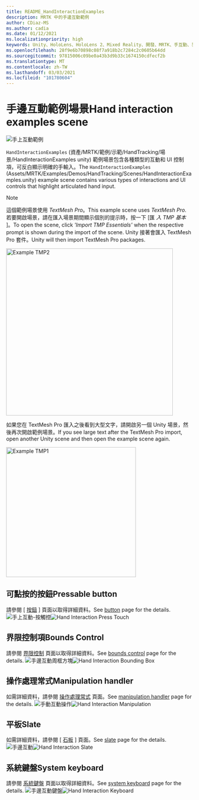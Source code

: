 ```yaml
---
title: README_HandInteractionExamples
description: MRTK 中的手邊互動範例
author: CDiaz-MS
ms.author: cadia
ms.date: 01/12/2021
ms.localizationpriority: high
keywords: Unity、HoloLens、HoloLens 2、Mixed Reality、開發、MRTK、手互動、界限控制、Pressable 按鈕、
ms.openlocfilehash: 28f9e6b70898c08f7a918b2c7284c2c0605b64dd
ms.sourcegitcommit: 97815006c09be0a43b3d9b33c1674150cdfecf2b
ms.translationtype: MT
ms.contentlocale: zh-TW
ms.lasthandoff: 03/03/2021
ms.locfileid: "101780604"
---
```

# <a name="hand-interaction-examples-scene"></a><span data-ttu-id="53105-104">手邊互動範例場景</span><span class="sxs-lookup"><span data-stu-id="53105-104">Hand interaction examples scene</span></span>

![手上互動範例](Images/MRTK_Examples.png)

<span data-ttu-id="53105-106">`HandInteractionExamples` (資產/MRTK/範例/示範/HandTracking/場景/HandInteractionExamples unity) 範例場景包含各種類型的互動和 UI 控制項，可反白顯示明確的手輸入。</span><span class="sxs-lookup"><span data-stu-id="53105-106">The `HandInteractionExamples` (Assets/MRTK/Examples/Demos/HandTracking/Scenes/HandInteractionExamples.unity) example scene contains various types of interactions and UI controls that highlight articulated hand input.</span></span>

> [!NOTE]
> <span data-ttu-id="53105-107">這個範例場景使用 *TextMesh Pro*。</span><span class="sxs-lookup"><span data-stu-id="53105-107">This example scene uses *TextMesh Pro*.</span></span> <span data-ttu-id="53105-108">若要開啟場景，請在匯入場景期間顯示個別的提示時，按一下 [匯 *入 TMP 基本* ]。</span><span class="sxs-lookup"><span data-stu-id="53105-108">To open the scene, click *'Import TMP Essentials'* when the respective prompt is shown during the import of the scene.</span></span> <span data-ttu-id="53105-109">Unity 接著會匯入 TextMesh Pro 套件。</span><span class="sxs-lookup"><span data-stu-id="53105-109">Unity will then import TextMesh Pro packages.</span></span>

<img src="Images/HandInteractionExamples/MRTK_Examples_TMP2.png" width="450" alt="Example TMP2">

<span data-ttu-id="53105-110">如果您在 TextMesh Pro 匯入之後看到大型文字，請開啟另一個 Unity 場景，然後再次開啟範例場景。</span><span class="sxs-lookup"><span data-stu-id="53105-110">If you see large text after the TextMesh Pro import, open another Unity scene and then open the example scene again.</span></span>

<img src="Images/HandInteractionExamples/MRTK_Examples_TMP1.png" width="350" alt="Example TMP1">

## <a name="pressable-button"></a><span data-ttu-id="53105-111">可點按的按鈕</span><span class="sxs-lookup"><span data-stu-id="53105-111">Pressable button</span></span>

<span data-ttu-id="53105-112">請參閱 [ [按鈕](README_Button.md) ] 頁面以取得詳細資料。</span><span class="sxs-lookup"><span data-stu-id="53105-112">See [button](README_Button.md) page for the details.</span></span>
<span data-ttu-id="53105-113">![手上互動-按觸控](Images/HandInteractionExamples/MRTK_Examples_PressTouch.png)</span><span class="sxs-lookup"><span data-stu-id="53105-113">![Hand Interaction Press Touch](Images/HandInteractionExamples/MRTK_Examples_PressTouch.png)</span></span>

## <a name="bounds-control"></a><span data-ttu-id="53105-114">界限控制項</span><span class="sxs-lookup"><span data-stu-id="53105-114">Bounds Control</span></span>

<span data-ttu-id="53105-115">請參閱 [界限控制](README_BoundsControl.md) 頁面以取得詳細資料。</span><span class="sxs-lookup"><span data-stu-id="53105-115">See [bounds control](README_BoundsControl.md) page for the details.</span></span>
<span data-ttu-id="53105-116">![手邊互動周框方塊](Images/HandInteractionExamples/MRTK_Examples_BoundingBox.png)</span><span class="sxs-lookup"><span data-stu-id="53105-116">![Hand Interaction Bounding Box](Images/HandInteractionExamples/MRTK_Examples_BoundingBox.png)</span></span>

## <a name="manipulation-handler"></a><span data-ttu-id="53105-117">操作處理常式</span><span class="sxs-lookup"><span data-stu-id="53105-117">Manipulation handler</span></span>

<span data-ttu-id="53105-118">如需詳細資料，請參閱 [操作處理常式](README_ManipulationHandler.md) 頁面。</span><span class="sxs-lookup"><span data-stu-id="53105-118">See [manipulation handler](README_ManipulationHandler.md) page for the details.</span></span>
<span data-ttu-id="53105-119">![手動互動操作](Images/HandInteractionExamples/MRTK_Examples_Manipulation.png)</span><span class="sxs-lookup"><span data-stu-id="53105-119">![Hand Interaction Manipulation](Images/HandInteractionExamples/MRTK_Examples_Manipulation.png)</span></span>

## <a name="slate"></a><span data-ttu-id="53105-120">平板</span><span class="sxs-lookup"><span data-stu-id="53105-120">Slate</span></span>

<span data-ttu-id="53105-121">如需詳細資料，請參閱 [ [石板](README_Slate.md) ] 頁面。</span><span class="sxs-lookup"><span data-stu-id="53105-121">See [slate](README_Slate.md) page for the details.</span></span>
<span data-ttu-id="53105-122">![手邊互動](Images/HandInteractionExamples/MRTK_Examples_Slate.png)</span><span class="sxs-lookup"><span data-stu-id="53105-122">![Hand Interaction Slate](Images/HandInteractionExamples/MRTK_Examples_Slate.png)</span></span>

## <a name="system-keyboard"></a><span data-ttu-id="53105-123">系統鍵盤</span><span class="sxs-lookup"><span data-stu-id="53105-123">System keyboard</span></span>

<span data-ttu-id="53105-124">請參閱 [系統鍵盤](README_SystemKeyboard.md) 頁面以取得詳細資料。</span><span class="sxs-lookup"><span data-stu-id="53105-124">See [system keyboard](README_SystemKeyboard.md) page for the details.</span></span>
<span data-ttu-id="53105-125">![手邊互動鍵盤](Images/HandInteractionExamples/MRTK_Examples_Keyboard.png)</span><span class="sxs-lookup"><span data-stu-id="53105-125">![Hand Interaction Keyboard](Images/HandInteractionExamples/MRTK_Examples_Keyboard.png)</span></span>
